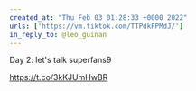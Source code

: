 ```yaml
---
created_at: "Thu Feb 03 01:28:33 +0000 2022"
urls: ['https://vm.tiktok.com/TTPdkFPMdJ/']
in_reply_to: @leo_guinan
---
```


Day 2: let's talk superfans9

https://t.co/3kKJUmHwBR